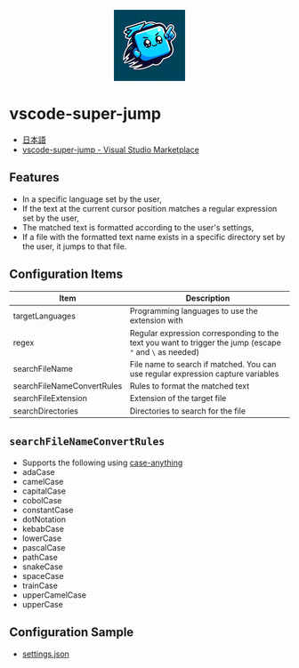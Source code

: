 <p align="center"><img src="https://raw.githubusercontent.com/yuki777/vscode-super-jump/main/icon.png" alt="icon"></p>

# vscode-super-jump
- [日本語](https://github.com/yuki777/vscode-super-jump/blob/main/README.ja.md)
- [vscode-super-jump - Visual Studio Marketplace](https://marketplace.visualstudio.com/items?itemName=YukiAdachi.vscode-super-jump)

## Features
- In a specific language set by the user,
- If the text at the current cursor position matches a regular expression set by the user,
- The matched text is formatted according to the user's settings,
- If a file with the formatted text name exists in a specific directory set by the user, it jumps to that file.

## Configuration Items

| Item                        | Description                                                                                              |
|-----------------------------|----------------------------------------------------------------------------------------------------------|
| targetLanguages             | Programming languages to use the extension with                                                          |
| regex                       | Regular expression corresponding to the text you want to trigger the jump (escape `"` and `\` as needed) |
| searchFileName              | File name to search if matched. You can use regular expression capture variables                         |
| searchFileNameConvertRules  | Rules to format the matched text                                                                         |
| searchFileExtension         | Extension of the target file                                                                             |
| searchDirectories           | Directories to search for the file                                                                       |

## `searchFileNameConvertRules`
- Supports the following using [case-anything](https://www.npmjs.com/package/case-anything)
- adaCase
- camelCase
- capitalCase
- cobolCase
- constantCase
- dotNotation
- kebabCase
- lowerCase
- pascalCase
- pathCase
- snakeCase
- spaceCase
- trainCase
- upperCamelCase
- upperCase

## Configuration Sample
- [settings.json](https://github.com/yuki777/vscode-super-jump/wiki/settings.json)

